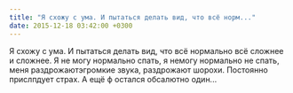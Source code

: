 ```yaml
---
title: "Я схожу с ума. И пытаться делать вид, что всё норм..."
date: 2015-12-18 03:42:00 +0300
---
```


Я схожу с ума. И пытаться делать вид, что всё нормально всё сложнее и сложнее. Я не могу нормально спать, я немогу нормально не спать, меня раздрожаютэгромкие звука, раздрожают шорохи. Постоянно прислпдует страх. А ещё ф остался обсалютно один...

